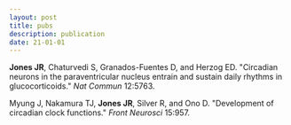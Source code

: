 ```yaml
---
layout: post
title: pubs
description: publication
date: 21-01-01
---
```


<b>Jones JR</b>, Chaturvedi S, Granados-Fuentes D, and Herzog ED. "Circadian neurons in the paraventricular nucleus entrain and sustain daily rhythms in glucocorticoids." <i>Nat Commun</i> 12:5763.

Myung J, Nakamura TJ, <b>Jones JR</b>, Silver R, and Ono D. "Development of circadian clock functions." <i>Front Neurosci</i> 15:957.